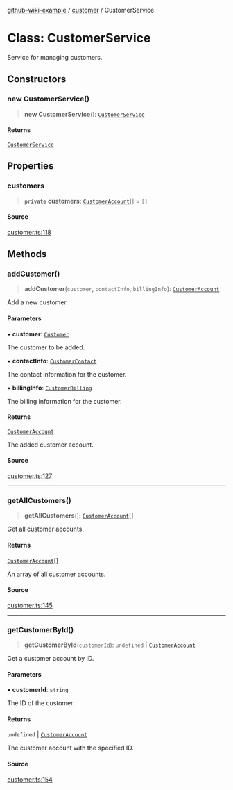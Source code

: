 [github-wiki-example](../wiki/Home) / [customer](../wiki/customer) / CustomerService

# Class: CustomerService

Service for managing customers.

## Constructors

### new CustomerService()

> **new CustomerService**(): [`CustomerService`](../wiki/customer.Class.CustomerService)

#### Returns

[`CustomerService`](../wiki/customer.Class.CustomerService)

## Properties

### customers

> **`private`** **customers**: [`CustomerAccount`](../wiki/customer.Class.CustomerAccount)[] = `[]`

#### Source

[customer.ts:118](https://github.com/tgreyuk/typedoc-plugin-markdown-examples/blob/3728586/examples/04-typedoc-github-wiki-theme/src/customer.ts#L118)

## Methods

### addCustomer()

> **addCustomer**(`customer`, `contactInfo`, `billingInfo`): [`CustomerAccount`](../wiki/customer.Class.CustomerAccount)

Add a new customer.

#### Parameters

• **customer**: [`Customer`](../wiki/customer.Interface.Customer)

The customer to be added.

• **contactInfo**: [`CustomerContact`](../wiki/customer.Interface.CustomerContact)

The contact information for the customer.

• **billingInfo**: [`CustomerBilling`](../wiki/customer.Interface.CustomerBilling)

The billing information for the customer.

#### Returns

[`CustomerAccount`](../wiki/customer.Class.CustomerAccount)

The added customer account.

#### Source

[customer.ts:127](https://github.com/tgreyuk/typedoc-plugin-markdown-examples/blob/3728586/examples/04-typedoc-github-wiki-theme/src/customer.ts#L127)

***

### getAllCustomers()

> **getAllCustomers**(): [`CustomerAccount`](../wiki/customer.Class.CustomerAccount)[]

Get all customer accounts.

#### Returns

[`CustomerAccount`](../wiki/customer.Class.CustomerAccount)[]

An array of all customer accounts.

#### Source

[customer.ts:145](https://github.com/tgreyuk/typedoc-plugin-markdown-examples/blob/3728586/examples/04-typedoc-github-wiki-theme/src/customer.ts#L145)

***

### getCustomerById()

> **getCustomerById**(`customerId`): `undefined` \| [`CustomerAccount`](../wiki/customer.Class.CustomerAccount)

Get a customer account by ID.

#### Parameters

• **customerId**: `string`

The ID of the customer.

#### Returns

`undefined` \| [`CustomerAccount`](../wiki/customer.Class.CustomerAccount)

The customer account with the specified ID.

#### Source

[customer.ts:154](https://github.com/tgreyuk/typedoc-plugin-markdown-examples/blob/3728586/examples/04-typedoc-github-wiki-theme/src/customer.ts#L154)

